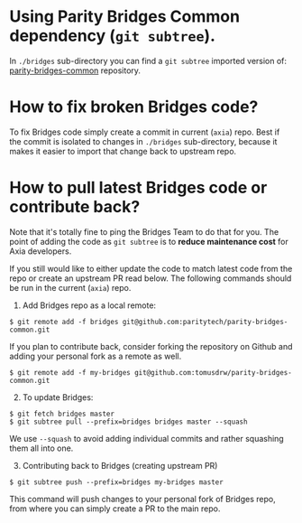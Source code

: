# Using Parity Bridges Common dependency (`git subtree`).

In `./bridges` sub-directory you can find a `git subtree` imported version of:
[parity-bridges-common](https://github.com/paritytech/parity-bridges-common/) repository.

# How to fix broken Bridges code?

To fix Bridges code simply create a commit in current (`axia`) repo. Best if
the commit is isolated to changes in `./bridges` sub-directory, because it makes
it easier to import that change back to upstream repo.

# How to pull latest Bridges code or contribute back?

Note that it's totally fine to ping the Bridges Team to do that for you. The point
of adding the code as `git subtree` is to **reduce maintenance cost** for Axia
developers.

If you still would like to either update the code to match latest code from the repo
or create an upstream PR read below. The following commands should be run in the 
current (`axia`) repo.

1. Add Bridges repo as a local remote:
```
$ git remote add -f bridges git@github.com:paritytech/parity-bridges-common.git
```

If you plan to contribute back, consider forking the repository on Github and adding
your personal fork as a remote as well.
```
$ git remote add -f my-bridges git@github.com:tomusdrw/parity-bridges-common.git
```

2. To update Bridges:
```
$ git fetch bridges master
$ git subtree pull --prefix=bridges bridges master --squash
````

We use `--squash` to avoid adding individual commits and rather squashing them
all into one.

3. Contributing back to Bridges (creating upstream PR)
```
$ git subtree push --prefix=bridges my-bridges master
```
This command will push changes to your personal fork of Bridges repo, from where
you can simply create a PR to the main repo.
